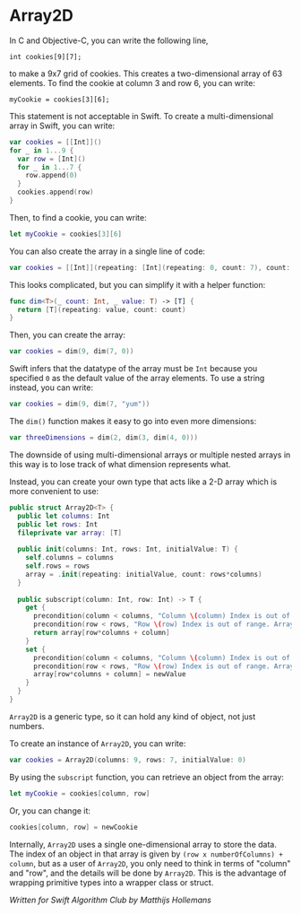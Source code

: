 # Array2D

In C and Objective-C, you can write the following line,

	int cookies[9][7];
	
to make a 9x7 grid of cookies. This creates a two-dimensional array of 63 elements. To find the cookie at column 3 and row 6, you can write:

	myCookie = cookies[3][6];
	
This statement is not acceptable in Swift. To create a multi-dimensional array in Swift, you can write:

```swift
var cookies = [[Int]]()
for _ in 1...9 {
  var row = [Int]()
  for _ in 1...7 {
    row.append(0)
  }
  cookies.append(row)
}
```

Then, to find a cookie, you can write:

```swift
let myCookie = cookies[3][6]
```

You can also create the array in a single line of code:

```swift
var cookies = [[Int]](repeating: [Int](repeating: 0, count: 7), count: 9)
```

This looks complicated, but you can simplify it with a helper function:

```swift
func dim<T>(_ count: Int, _ value: T) -> [T] {
  return [T](repeating: value, count: count)
}
```

Then, you can create the array:

```swift
var cookies = dim(9, dim(7, 0))
```

Swift infers that the datatype of the array must be `Int` because you specified `0` as the default value of the array elements. To use a string instead, you can write:

```swift
var cookies = dim(9, dim(7, "yum"))
```

The `dim()` function makes it easy to go into even more dimensions:

```swift
var threeDimensions = dim(2, dim(3, dim(4, 0)))
```

The downside of using multi-dimensional arrays or multiple nested arrays in this way is to lose track of what dimension represents what.

Instead, you can create your own type that acts like a 2-D array which is more convenient to use:

```swift
public struct Array2D<T> {
  public let columns: Int
  public let rows: Int
  fileprivate var array: [T]
  
  public init(columns: Int, rows: Int, initialValue: T) {
    self.columns = columns
    self.rows = rows
    array = .init(repeating: initialValue, count: rows*columns)
  }
  
  public subscript(column: Int, row: Int) -> T {
    get {
      precondition(column < columns, "Column \(column) Index is out of range. Array<T>(columns: \(columns), rows:\(rows))")
      precondition(row < rows, "Row \(row) Index is out of range. Array<T>(columns: \(columns), rows:\(rows))")
      return array[row*columns + column]
    }
    set {
      precondition(column < columns, "Column \(column) Index is out of range. Array<T>(columns: \(columns), rows:\(rows))")
      precondition(row < rows, "Row \(row) Index is out of range. Array<T>(columns: \(columns), rows:\(rows))")
      array[row*columns + column] = newValue
    }
  }
}
```

`Array2D` is a generic type, so it can hold any kind of object, not just numbers.

To create an instance of `Array2D`, you can write:

```swift
var cookies = Array2D(columns: 9, rows: 7, initialValue: 0)
```

By using the `subscript` function, you can retrieve an object from the array:

```swift
let myCookie = cookies[column, row]
```

Or, you can change it:

```swift
cookies[column, row] = newCookie
```

Internally, `Array2D` uses a single one-dimensional array to store the data. The index of an object in that array is given by `(row x numberOfColumns) + column`, but as a user of `Array2D`, you only need to think in terms of "column" and "row", and the details will be done by `Array2D`. This is the advantage of wrapping primitive types into a wrapper class or struct.

*Written for Swift Algorithm Club by Matthijs Hollemans*